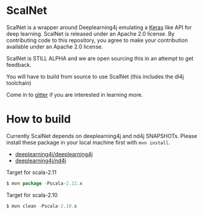 # ScalNet

ScalNet is a wrapper around Deeplearning4j emulating a [Keras](https://github.com/fchollet/keras) like API for deep learning. ScalNet is released under an Apache 2.0 license. By contributing code to this repository, you agree to make your contribution available under an Apache 2.0 license.

ScalNet is STILL ALPHA and we are open sourcing this in an attempt to get feedback.

You will have to build from source to use ScalNet (this includes the dl4j toolchain)

Come in to [gitter](https://gitter.im/deeplearning4j/deeplearning4j) if you are interested in learning more.

# How to build

Currently ScalNet depends on deeplearning4j and nd4j SNAPSHOTs. Please install these package in your local machine first with `mvn install`.

- [deeplearning4j/deeplearning4j](https://github.com/deeplearning4j/deeplearning4j)
- [deeplearning4j/nd4j](https://github.com/deeplearning4j/nd4j)

Target for scala-2.11

```scala
$ mvn package -Pscala-2.11.x
```

Target for scala-2.10

```scala
$ mvn clean -Pscala-2.10.x
```
